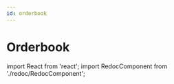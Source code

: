 ```yaml
---
id: orderbook
---
```


# Orderbook

import React from 'react';
import RedocComponent from './redoc/RedocComponent';

<RedocComponent specUrl="/swagger/orderbook.json" />